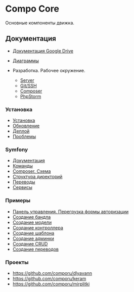Compo Core
==========

Основные компоненты движка.

## Документация

- [Документация Google Drive](https://drive.google.com/drive/folders/0BzikKPl7V1tNM2JteHZOeUkxb0U)
- [Диаграммы](./doc/diagrams/diagrams.md)

- Разработка. Рабочее окружение.
  - [Server](./doc/development/server.md)
  - [Git/SSH](./doc/development/git-ssh.md)
  - [Composer](./doc/development/composer.md)
  - [PhpStorm](./doc/development/phpstorm.md)

### Установка

- [Установка](./doc/install.md)
- [Обновление](./doc/update.md)
- [Деплой](./doc/deploy.md)
- [Проблемы](./doc/problems.md)

### Symfony
  - [Документация](./doc/symfony/docs.md)
  - [Команды](./doc/symfony/useful-console-commands.md)
  - [Composer. Схема](./doc/symfony/composer-schema.md)
  - [Структура директорий](./doc/symfony/dirs.md)
  - [Переводы](./doc/symfony/translations.md)
  - [Сервисы](./doc/symfony/services-yml.md)

### Примеры
  - [Панель управления. Перегрузка формы авторизации](./doc/examples/admin-login-form.md)
  - [Создание бандла](./doc/examples/create-bundle.md)
  - [Создание модели](./doc/examples/create-entity.md)
  - [Создание контроллера](./doc/examples/create-controller.md)
  - [Создание шаблона](./doc/examples/create-views.md)
  - [Создание админки](./doc/examples/create-admin.md)
  - [Создание CRUD](./doc/examples/create-crud.md)
  - [Создание переводов](./doc/examples/create-translations.md)

### Проекты
  - https://github.com/comporu/dlyavann
  - https://github.com/comporu/keram
  - https://github.com/comporu/mirplitki
